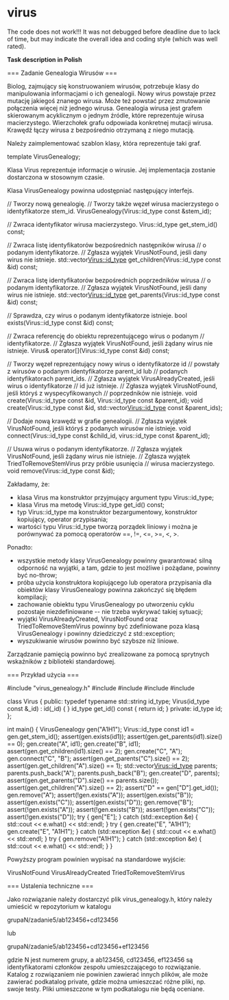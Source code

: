 # virus

The code does not work!!! It was not debugged before deadline due to lack of time, but may indicate the overall idea and coding style (which was well rated).

**Task description in Polish**

=== Zadanie Genealogia Wirusów ===

Biolog, zajmujący się konstruowaniem wirusów, potrzebuje klasy do
manipulowania informacjami o ich genealogii. Nowy wirus powstaje przez
mutację jakiegoś znanego wirusa. Może też powstać przez zmutowanie
połączenia więcej niż jednego wirusa. Genealogia wirusa jest grafem
skierowanym acyklicznym o jednym źródle, które reprezentuje wirusa
macierzystego. Wierzchołek grafu odpowiada konkretnej mutacji wirusa.
Krawędź łączy wirusa z bezpośrednio otrzymaną z niego mutacją.

Należy zaimplementować szablon klasy, która reprezentuje taki graf.

template <class Virus> VirusGenealogy;

Klasa Virus reprezentuje informacje o wirusie. Jej implementacja
zostanie dostarczona w stosownym czasie.

Klasa VirusGenealogy powinna udostępniać następujący interfejs.

// Tworzy nową genealogię.
// Tworzy także węzeł wirusa macierzystego o identyfikatorze stem_id.
VirusGenealogy(Virus::id_type const &stem_id);

// Zwraca identyfikator wirusa macierzystego.
Virus::id_type get_stem_id() const;

// Zwraca listę identyfikatorów bezpośrednich następników wirusa
// o podanym identyfikatorze.
// Zgłasza wyjątek VirusNotFound, jeśli dany wirus nie istnieje.
std::vector<Virus::id_type> get_children(Virus::id_type const &id) const;

// Zwraca listę identyfikatorów bezpośrednich poprzedników wirusa
// o podanym identyfikatorze.
// Zgłasza wyjątek VirusNotFound, jeśli dany wirus nie istnieje.
std::vector<Virus::id_type> get_parents(Virus::id_type const &id) const;

// Sprawdza, czy wirus o podanym identyfikatorze istnieje.
bool exists(Virus::id_type const &id) const;

// Zwraca referencję do obiektu reprezentującego wirus o podanym
// identyfikatorze.
// Zgłasza wyjątek VirusNotFound, jeśli żądany wirus nie istnieje.
Virus& operator[](Virus::id_type const &id) const;

// Tworzy węzeł reprezentujący nowy wirus o identyfikatorze id
// powstały z wirusów o podanym identyfikatorze parent_id lub
// podanych identyfikatorach parent_ids.
// Zgłasza wyjątek VirusAlreadyCreated, jeśli wirus o identyfikatorze
// id już istnieje.
// Zgłasza wyjątek VirusNotFound, jeśli któryś z wyspecyfikowanych
// poprzedników nie istnieje.
void create(Virus::id_type const &id, Virus::id_type const &parent_id);
void create(Virus::id_type const &id, std::vector<Virus::id_type> const &parent_ids);

// Dodaje nową krawędź w grafie genealogii.
// Zgłasza wyjątek VirusNotFound, jeśli któryś z podanych wirusów nie istnieje.
void connect(Virus::id_type const &child_id, virus::id_type const &parent_id);

// Usuwa wirus o podanym identyfikatorze.
// Zgłasza wyjątek VirusNotFound, jeśli żądany wirus nie istnieje.
// Zgłasza wyjątek TriedToRemoveStemVirus przy próbie usunięcia
// wirusa macierzystego.
void remove(Virus::id_type const &id);

Zakładamy, że:
* klasa Virus ma konstruktor przyjmujący argument typu Virus::id_type;
* klasa Virus ma metodę Virus::id_type get_id() const;
* typ Virus::id_type ma konstruktor bezargumentowy, konstruktor
  kopiujący, operator przypisania;
* wartości typu Virus::id_type tworzą porządek liniowy i można je
  porównywać za pomocą operatorów ==, !=, <=, >=, <, >.

Ponadto:
* wszystkie metody klasy VirusGenealogy powinny gwarantować silną odporność
  na wyjątki, a tam, gdzie to jest możliwe i pożądane, powinny być no-throw;
* próba użycia konstruktora kopiującego lub operatora przypisania dla
  obiektów klasy VirusGenealogy powinna zakończyć się błędem kompilacji;
* zachowanie obiektu typu VirusGenealogy po utworzeniu cyklu pozostaje
  niezdefiniowane -- nie trzeba wykrywać takiej sytuacji;
* wyjątki VirusAlreadyCreated, VirusNotFound oraz TriedToRemoveStemVirus
  powinny być zdefiniowane poza klasą VirusGenealogy i powinny dziedziczyć
  z std::exception;
* wyszukiwanie wirusów powinno być szybsze niż liniowe.

Zarządzanie pamięcią powinno być zrealizowane za pomocą sprytnych wskaźników
z biblioteki standardowej.

=== Przykład użycia ===

#include "virus_genealogy.h"
#include <cassert>
#include <iostream>
#include <string>
#include <vector>

class Virus {
  public:
    typedef typename std::string id_type;
    Virus(id_type const &_id) : id(_id) {
    }
    id_type get_id() const {
      return id;
    }
  private:
    id_type id;
};

int main() {
  VirusGenealogy<Virus> gen("A1H1");
  Virus::id_type const id1 = gen.get_stem_id();
  assert(gen.exists(id1));
  assert(gen.get_parents(id1).size() == 0);
  gen.create("A", id1);
  gen.create("B", id1);
  assert(gen.get_children(id1).size() == 2);
  gen.create("C", "A");
  gen.connect("C", "B");
  assert(gen.get_parents("C").size() == 2);
  assert(gen.get_children("A").size() == 1);
  std::vector<Virus::id_type> parents;
  parents.push_back("A");
  parents.push_back("B");
  gen.create("D", parents);
  assert(gen.get_parents("D").size() == parents.size());
  assert(gen.get_children("A").size() == 2);
  assert("D" == gen["D"].get_id());
  gen.remove("A");
  assert(!gen.exists("A"));
  assert(gen.exists("B"));
  assert(gen.exists("C"));
  assert(gen.exists("D"));
  gen.remove("B");
  assert(!gen.exists("A"));
  assert(!gen.exists("B"));
  assert(!gen.exists("C"));
  assert(!gen.exists("D"));
  try {
    gen["E"];
  }
  catch (std::exception &e) {
    std::cout << e.what() << std::endl;
  }
  try {
    gen.create("E", "A1H1");
    gen.create("E", "A1H1");
  }
  catch (std::exception &e) {
    std::cout << e.what() << std::endl;
  }
  try {
    gen.remove("A1H1");
  }
  catch (std::exception &e) {
    std::cout << e.what() << std::endl;
  }
}

Powyższy program powinien wypisać na standardowe wyjście:

VirusNotFound
VirusAlreadyCreated
TriedToRemoveStemVirus

=== Ustalenia techniczne ===

Jako rozwiązanie należy dostarczyć plik virus_genealogy.h, który
należy umieścić w repozytorium w katalogu

grupaN/zadanie5/ab123456+cd123456

lub

grupaN/zadanie5/ab123456+cd123456+ef123456

gdzie N jest numerem grupy, a ab123456, cd123456, ef123456 są
identyfikatorami członków zespołu umieszczającego to rozwiązanie.
Katalog z rozwiązaniem nie powinien zawierać innych plików, ale może
zawierać podkatalog private, gdzie można umieszczać różne pliki, np.
swoje testy. Pliki umieszczone w tym podkatalogu nie będą oceniane.
